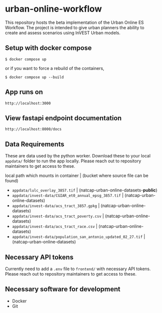 # urban-online-workflow
This repository hosts the beta implementation of the Urban Online ES Workflow.
The project is intended to give urban planners the ability to create and assess
scenarios using InVEST Urban models.

## Setup with docker compose

```shell
$ docker compose up
```

or if you want to force a rebuild of the containers,

```shell
$ docker compose up --build
```

## App runs on
`http://localhost:3000`

## View fastapi endpoint documentation
`http://localhost:8000/docs`

## Data Requirements
These are data used by the python worker. Download these to your local
`appdata/` folder to run the app locally. Please reach out to repository maintainers to get access to these.

local path which mounts in container | (bucket where source file can be found)
- `appdata/lulc_overlay_3857.tif` | (natcap-urban-online-datasets-**public**)
- `appdata/invest-data/CGIAR_et0_annual_epsg_3857.tif` | (natcap-urban-online-datasets)
- `appdata/invest-data/acs_tract_3857.gpkg` | (natcap-urban-online-datasets)
- `appdata/invest-data/acs_tract_poverty.csv` | (natcap-urban-online-datasets)
- `appdata/invest-data/acs_tract_race.csv` | (natcap-urban-online-datasets)
- `appdata/invest-data/population_san_antonio_updated_02_27.tif` | (natcap-urban-online-datasets)


## Necessary API tokens
Currently need to add a `.env` file to `frontend/` with necessary API tokens. Please reach out to repository maintainers to get access to these.

## Necessary software for development
- Docker
- Git
